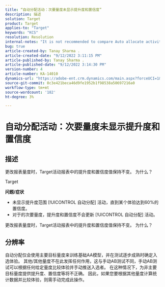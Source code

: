 ```yaml
---
title: “自动分配活动：次要量度未显示提升度和置信度”
description: 描述
solution: Target
product: Target
applies-to: "Target"
keywords: "KCS"
resolution: Resolution
internal-notes: "It is not recommended to compare Auto allocate activity report from Target classic because the Target classic UI does not support auto allocate reporting."
bug: true
article-created-by: Tanay Sharma .
article-created-date: "9/12/2022 3:11:15 PM"
article-published-by: Tanay Sharma .
article-published-date: "9/12/2022 3:14:30 PM"
version-number: 4
article-number: KA-14010
dynamics-url: "https://adobe-ent.crm.dynamics.com/main.aspx?forceUCI=1&pagetype=entityrecord&etn=knowledgearticle&id=09ca1c1f-ad32-ed11-9db1-002248086735"
source-git-commit: 0c3e421beca46d9fe1952b1f98538a50697216a0
workflow-type: tm+mt
source-wordcount: '182'
ht-degree: 3%

---
```


# 自动分配活动：次要量度未显示提升度和置信度

## 描述


更改报表量度时，Target活动报表中的提升度和置信度值保持不变。 为什么？


Target



<b>问题/症状</b>

- 未显示提升度范围 [!UICONTROL 自动分配] 活动，直到某个体验达到60%的置信度。
- 对于的次要量度，提升度和置信度不会更新 [!UICONTROL 自动分配] 活动。


更改报表量度时，Target活动报表中的提升度和置信度值保持不变。 为什么？


## 分辨率




自动分配仅会使用主要目标量度来训练基础AA模型，并在测试逐步成熟时确定入选体验。 其他/其他量度不在此发挥任何作用，这与手动AB测试不同，手动AB测试可以根据任何给定量度比较体验并手动推送入选者。 在这种情况下，为非主要目标量度提供提升度、置信度等将不正确。 因此，如果您要根据其他量度计算统计数据并比较体验，则需手动完成此操作。

